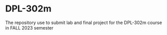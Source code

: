 # DPL-302m
The repository use to submit lab and final project for the DPL-302m course in FALL 2023 semester 
